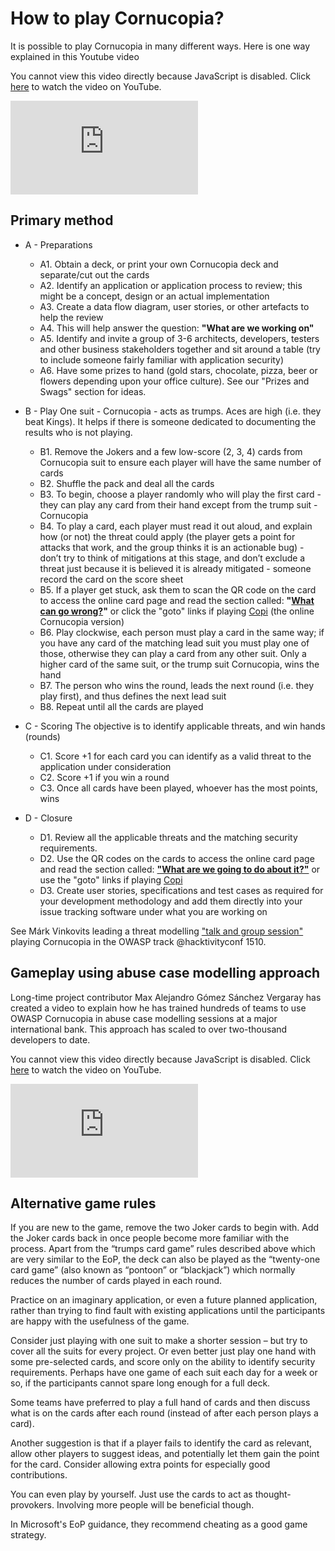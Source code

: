 # How to play Cornucopia?

It is possible to play Cornucopia in many different ways. Here is one way explained in this Youtube video

<noscript>
    <p>You cannot view this video directly because JavaScript is disabled. Click <a href="https://www.youtube.com/watch?v=XXTPXozIHow" title="How to play OWASP Cornucopia" target="_blank" rel="noopener">here</a> to watch the video on YouTube.</p>
</noscript>
<iframe credentialless anonymous class="how-to-play" frameborder="0" title="Youtube: How to play OWASP Cornucopia"
src="https://www.youtube.com/embed/XXTPXozIHow?si=uIi_VXDtSBkS027S" referrerpolicy="no-referrer" allowfullscreen >
<p>You cannot view this video directly because iframes are disabled. Click <a href="https://www.youtube.com/watch?v=XXTPXozIHow" title="How to play OWASP Cornucopia" target="_blank" rel="noopener">here</a> to watch the video on YouTube.</p></iframe>

## Primary method

- A - Preparations

  - A1. Obtain a deck, or print your own Cornucopia deck and separate/cut out the cards
  - A2. Identify an application or application process to review; this might be a concept, design or an actual implementation
  - A3. Create a data flow diagram, user stories, or other artefacts to help the review
  - A4. This will help answer the question: **"What are we working on"**
  - A5. Identify and invite a group of 3-6 architects, developers, testers and other business stakeholders together and sit around a table (try to include someone fairly familiar with application security)
  - A6. Have some prizes to hand (gold stars, chocolate, pizza, beer or flowers depending upon your office culture). See our "Prizes and Swags" section for ideas.
- B - Play
    One suit - Cornucopia - acts as trumps. Aces are high (i.e. they beat Kings). It helps if there is someone dedicated to documenting the results who is not playing.
  - B1. Remove the Jokers and a few low-score (2, 3, 4) cards from Cornucopia suit to ensure each player will have the same number of cards
  - B2. Shuffle the pack and deal all the cards
  - B3. To begin, choose a player randomly who will play the first card - they can play any card from their hand except from the trump suit - Cornucopia
  - B4. To play a card, each player must read it out aloud, and explain how (or not) the threat could apply (the player gets a point for attacks that work, and the group thinks it is an actionable bug) - don’t try to think of mitigations at this stage, and don’t exclude a threat just because it is believed it is already mitigated - someone record the card on the score sheet
  - B5. If a player get stuck, ask them to scan the QR code on the card to access the online card page and read the section called: **"[What can go wrong?](https://cornucopia.owasp.org/cards/VE2#What-can-go-wrong?)"** or click the "goto" links if playing [Copi](https://copi.owasp.org/) (the online Cornucopia version)
  - B6. Play clockwise, each person must play a card in the same way; if you have any card of the matching lead suit you must play one of those, otherwise they can play a card from any other suit. Only a higher card of the same suit, or the trump suit Cornucopia, wins the hand
  - B7. The person who wins the round, leads the next round (i.e. they play first), and thus defines the next lead suit
  - B8. Repeat until all the cards are played
- C - Scoring
    The objective is to identify applicable threats, and win hands (rounds)
  - C1. Score +1 for each card you can identify as a valid threat to the application under consideration
  - C2. Score +1 if you win a round
  - C3. Once all cards have been played, whoever has the most points, wins
- D - Closure
  - D1. Review all the applicable threats and the matching security requirements.
  - D2. Use the QR codes on the cards to access the online card page and read the section called: **["What are we going to do about it?"](https://cornucopia.owasp.org/cards/VE2#What-are-we-going-to-do-about-it?)** or use the "goto" links if playing [Copi](https://copi.owasp.org/)
  - D3. Create user stories, specifications and test cases as required for your development methodology and add them directly into your issue tracking software under what you are working on

See Márk Vinkovits leading a threat modelling ["talk and group session"](https://www.youtube.com/watch?v=9dVDqeO6y3A&ab_channel=OWASPHU "How to do threat modeling via playing cards* by Márk Vinkovits @ OWASP track @hacktivityconf 1510") playing Cornucopia in the OWASP track @hacktivityconf 1510.

## Gameplay using abuse case modelling approach

Long-time project contributor Max Alejandro Gómez Sánchez Vergaray has created a video to explain how he has trained hundreds of teams to use OWASP Cornucopia in abuse case modelling sessions at a major international bank. This approach has scaled to over two-thousand developers to date.

<noscript>
    <p>You cannot view this video directly because JavaScript is disabled. Click <a href="https://www.youtube.com/watch?v=XXTPXozIHow" title="How to play OWASP Cornucopia" target="_blank" rel="noopener">here</a> to watch the video on YouTube.</p>
</noscript>
<iframe credentialless anonymous class="how-to-play" frameborder="0" title="Youtube: How to play OWASP Cornucopia"
src="https://www.youtube.com/embed/vLYzId7-ijI?si=yh4vHK7VfO9a5l6s" referrerpolicy="no-referrer" allowfullscreen >
<p>You cannot view this video directly because iframes are disabled. Click <a href="https://www.youtube.com/watch?v=vLYzId7-ijI" title="How to play OWASP Cornucopia" target="_blank" rel="noopener">here</a> to watch the video on YouTube.</p></iframe>

## Alternative game rules

If you are new to the game, remove the two Joker cards to begin with. Add the Joker cards back in once people become more familiar with the process. Apart from the “trumps card game” rules described above which are very similar to the EoP, the deck can also be played as the “twenty-one card game” (also known as “pontoon” or “blackjack”) which normally reduces the number of cards played in each round.

Practice on an imaginary application, or even a future planned application, rather than trying to find fault with existing applications until the participants are happy with the usefulness of the game.

Consider just playing with one suit to make a shorter session – but try to cover all the suits for every project. Or even better just play one hand with some pre-selected cards, and score only on the ability to identify security requirements. Perhaps have one game of each suit each day for a week or so, if the participants cannot spare long enough for a full deck.

Some teams have preferred to play a full hand of cards and then discuss what is on the cards after each round (instead of after each person plays a card).

Another suggestion is that if a player fails to identify the card as relevant, allow other players to suggest ideas, and potentially let them gain the point for the card. Consider allowing extra points for especially good contributions.

You can even play by yourself. Just use the cards to act as thought-provokers. Involving more people will be beneficial though.

In Microsoft's EoP guidance, they recommend cheating as a good game strategy.
